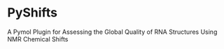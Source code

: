 # PyShifts
A Pymol Plugin for Assessing the Global Quality of RNA Structures Using NMR Chemical Shifts
